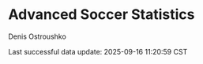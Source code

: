 # Advanced Soccer Statistics
Denis Ostroushko

<!-- gfm -->

Last successful data update: 2025-09-16 11:20:59 CST
